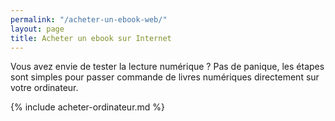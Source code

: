 ```yaml
---
permalink: "/acheter-un-ebook-web/"
layout: page
title: Acheter un ebook sur Internet
---
```


Vous avez envie de tester la lecture numérique ? 
Pas de panique, les étapes sont simples pour passer commande de livres numériques directement sur votre ordinateur.

{% include acheter-ordinateur.md %}
